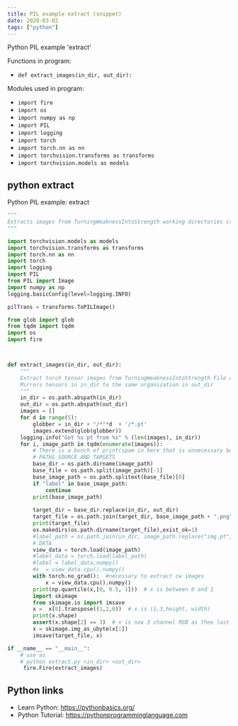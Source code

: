 ```yaml
---
title: PIL example extract (snippet)
date: 2020-03-02
tags: ["python"]
---
```

Python PIL example 'extract'

Functions in program: 
* `def extract_images(in_dir, out_dir):`

Modules used in program: 
* `import fire`
* `import os`
* `import numpy as np`
* `import PIL`
* `import logging`
* `import torch`
* `import torch.nn as nn`
* `import torchvision.transforms as transforms`
* `import torchvision.models as models`

## python extract

Python PIL example: extract

```python
"""
Extracts images from TurningWeaknessIntoStrength working directories created by attack.py
"""

import torchvision.models as models
import torchvision.transforms as transforms
import torch.nn as nn
import torch
import logging
import PIL
from PIL import Image
import numpy as np
logging.basicConfig(level=logging.INFO)

pilTrans = transforms.ToPILImage()

from glob import glob
from tqdm import tqdm
import os
import fire



def extract_images(in_dir, out_dir):
    """
    Extract torch tensor images from TurningWeaknessIntoStrength File organization.
    Mirrors tensors in in_dir to the same organization in out_dir
    """
    in_dir = os.path.abspath(in_dir)
    out_dir = os.path.abspath(out_dir)
    images = []
    for d in range(5):
        globber = in_dir + "/*"*d  + '/*.pt'
        images.extend(glob(globber))
    logging.info("Got %s pt from %s" % (len(images), in_dir))
    for i, image_path in tqdm(enumerate(images)):
        # There is a bunch of print(spam in here that is unnecessary but since this is a pure research script I have left them.)
        # PATHS SOURCE AND TARGETS
        base_dir = os.path.dirname(image_path)
        base_file = os.path.split(image_path)[-1]
        base_image_path = os.path.splitext(base_file)[0]
        if "label" in base_image_path:
            continue
        print(base_image_path)
        
        target_dir = base_dir.replace(in_dir, out_dir)
        target_file = os.path.join(target_dir, base_image_path + ".png")
        print(target_file)
        os.makedirs(os.path.dirname(target_file),exist_ok=1)
        #label_path = os.path.join(in_dir, image_path.replace("img.pt", "label.pt"))
        # DATA
        view_data = torch.load(image_path)
        #label_data = torch.load(label_path)
        #label = label_data.numpy()
        #x  = view_data.cpu().numpy()
        with torch.no_grad():  #necessary to extract cw images
            x = view_data.cpu().numpy()
        print(np.quantile(x,[0, 0.5, 1]))  # x is between 0 and 1
        import skimage
        from skimage.io import imsave
        x =  x[0].transpose((1,2,0))  # x is (1,3,height, width)
        print(x.shape)
        assert(x.shape[2] == 3)  # x is now 3 channel RGB as thee last dim
        x = skimage.img_as_ubyte(x[:])
        imsave(target_file, x)

if __name__ == "__main__":
    # use as 
    # python extract.py <in_dir> <out_dir>
     fire.Fire(extract_images)


```

## Python links

- Learn Python: https://pythonbasics.org/
- Python Tutorial: https://pythonprogramminglanguage.com
